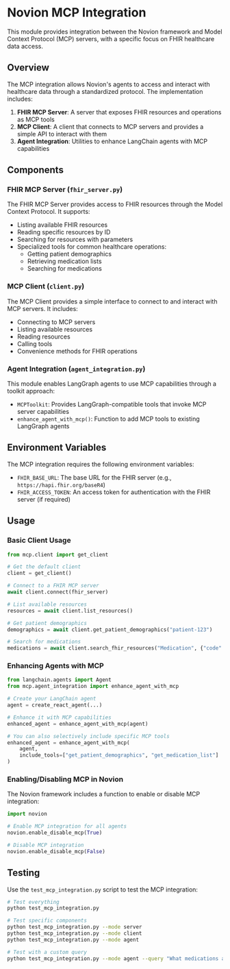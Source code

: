 # Novion MCP Integration

This module provides integration between the Novion framework and Model Context Protocol (MCP) servers, with a specific focus on FHIR healthcare data access.

## Overview

The MCP integration allows Novion's agents to access and interact with healthcare data through a standardized protocol. The implementation includes:

1. **FHIR MCP Server**: A server that exposes FHIR resources and operations as MCP tools
2. **MCP Client**: A client that connects to MCP servers and provides a simple API to interact with them
3. **Agent Integration**: Utilities to enhance LangChain agents with MCP capabilities

## Components

### FHIR MCP Server (`fhir_server.py`)

The FHIR MCP Server provides access to FHIR resources through the Model Context Protocol. It supports:

- Listing available FHIR resources
- Reading specific resources by ID
- Searching for resources with parameters
- Specialized tools for common healthcare operations:
  - Getting patient demographics
  - Retrieving medication lists
  - Searching for medications

### MCP Client (`client.py`)

The MCP Client provides a simple interface to connect to and interact with MCP servers. It includes:

- Connecting to MCP servers
- Listing available resources
- Reading resources
- Calling tools
- Convenience methods for FHIR operations

### Agent Integration (`agent_integration.py`)

This module enables LangGraph agents to use MCP capabilities through a toolkit approach:

- `MCPToolkit`: Provides LangGraph-compatible tools that invoke MCP server capabilities
- `enhance_agent_with_mcp()`: Function to add MCP tools to existing LangGraph agents

## Environment Variables

The MCP integration requires the following environment variables:

- `FHIR_BASE_URL`: The base URL for the FHIR server (e.g., `https://hapi.fhir.org/baseR4`)
- `FHIR_ACCESS_TOKEN`: An access token for authentication with the FHIR server (if required)

## Usage

### Basic Client Usage

```python
from mcp.client import get_client

# Get the default client
client = get_client()

# Connect to a FHIR MCP server
await client.connect(fhir_server)

# List available resources
resources = await client.list_resources()

# Get patient demographics
demographics = await client.get_patient_demographics("patient-123")

# Search for medications
medications = await client.search_fhir_resources("Medication", {"code": "123456"})
```

### Enhancing Agents with MCP

```python
from langchain.agents import Agent
from mcp.agent_integration import enhance_agent_with_mcp

# Create your LangChain agent
agent = create_react_agent(...)

# Enhance it with MCP capabilities
enhanced_agent = enhance_agent_with_mcp(agent)

# You can also selectively include specific MCP tools
enhanced_agent = enhance_agent_with_mcp(
    agent, 
    include_tools=["get_patient_demographics", "get_medication_list"]
)
```

### Enabling/Disabling MCP in Novion

The Novion framework includes a function to enable or disable MCP integration:

```python
import novion

# Enable MCP integration for all agents
novion.enable_disable_mcp(True)

# Disable MCP integration
novion.enable_disable_mcp(False)
```

## Testing

Use the `test_mcp_integration.py` script to test the MCP integration:

```bash
# Test everything
python test_mcp_integration.py

# Test specific components
python test_mcp_integration.py --mode server
python test_mcp_integration.py --mode client
python test_mcp_integration.py --mode agent

# Test with a custom query
python test_mcp_integration.py --mode agent --query "What medications are recommended for diabetes?"
```
